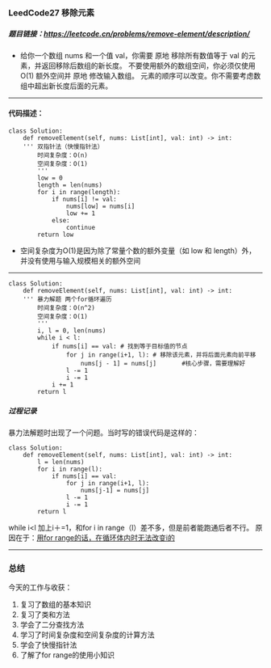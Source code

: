 ### LeedCode27 移除元素

##### 题目链接：<https://leetcode.cn/problems/remove-element/description/>
* 给你一个数组 nums 和一个值 val，你需要 原地 移除所有数值等于 val 的元素，并返回移除后数组的新长度。
不要使用额外的数组空间，你必须仅使用 O(1) 额外空间并 原地 修改输入数组。
元素的顺序可以改变。你不需要考虑数组中超出新长度后面的元素。

---

#### 代码描述：
``` python3
class Solution:
    def removeElement(self, nums: List[int], val: int) -> int:
    ''' 双指针法（快慢指针法）
    	时间复杂度：O(n)
    	空间复杂度：O(1)
    	'''
        low = 0
        length = len(nums)
        for i in range(length):
            if nums[i] != val:
                nums[low] = nums[i]
                low += 1
            else:
                continue
        return low
```
* 空间复杂度为O(1)是因为除了常量个数的额外变量（如 low 和 length）外，并没有使用与输入规模相关的额外空间

---

``` python3
class Solution:
    def removeElement(self, nums: List[int], val: int) -> int:
    ''' 暴力解题 两个for循环遍历
    	时间复杂度：O(n^2)
    	空间复杂度：O(1)
    	'''
        i, l = 0, len(nums)
        while i < l:
            if nums[i] == val: # 找到等于目标值的节点
                for j in range(i+1, l): # 移除该元素，并将后面元素向前平移
                    nums[j - 1] = nums[j]		#核心步骤，需要理解好
                l -= 1
                i -= 1
            i += 1
        return l
```
##### 过程记录
暴力法解题时出现了一个问题。当时写的错误代码是这样的：
``` python3
class Solution:
    def removeElement(self, nums: List[int], val: int) -> int:
        l = len(nums)
        for i in range(l):
            if nums[i] == val:
                for j in range(i+1, l):
                    nums[j-1] = nums[j]
                l -= 1
                i -= 1
        return l
```
while i<l 加上i＋=1，和for i in range（l）差不多，但是前者能跑通后者不行。
原因在于：<u>用for range的话，在循环体内时无法改变i的</u> 

--- 

### 总结
今天的工作与收获：
1. 复习了数组的基本知识
2. 复习了类和方法
2. 学会了二分查找方法
3. 学习了时间复杂度和空间复杂度的计算方法
4. 学会了快慢指针法
5. 了解了for range的使用小知识
